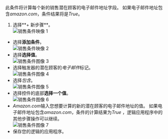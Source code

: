 此条件将计算每个新的销售潜在顾客的电子邮件地址字段。 如果电子邮件地址包含*amazon.com*，条件结果将是*True*。

1. 选择**+ 新步骤**。  
![销售条件映像 1](./media/connectors-create-api-salesforce/condition-1.png)   
- 选择**添加条件**。    
![销售条件映像 2](./media/connectors-create-api-salesforce/condition-2.png)  
- 选择**选择值**。    
![销售条件图像 3](./media/connectors-create-api-salesforce/condition-3.png)  
- 选择触发器的潜在顾客的*电子邮件*标记。    
![销售条件图像 4](./media/connectors-create-api-salesforce/condition-4.png)  
- 选择*包含*。      
![销售条件图像 5](./media/connectors-create-api-salesforce/condition-5.png)  
- 选择控件的底部**选择一个值**。     
![销售条件图像 6](./media/connectors-create-api-salesforce/condition-6.png)  
- *Amazon.com*输入您想要计算的新的潜在顾客的电子邮件地址的值。 如果电子邮件地址包含*amazon.com*，条件的计算结果为*True* ，逻辑应用程序中的其他步骤操作可以继续。    
![销售条件图像 7](./media/connectors-create-api-salesforce/condition-7.png)  
- 保存您的逻辑的应用程序。  

